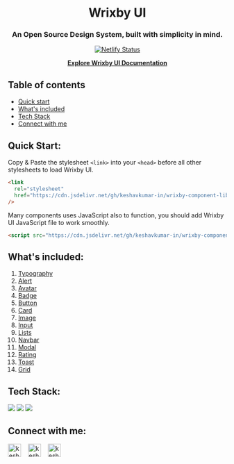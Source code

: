 <div align="center">
  
 # Wrixby UI
  
 ### An Open Source Design System, built with simplicity in mind.
  
  [![Netlify Status](https://api.netlify.com/api/v1/badges/ac7ba0fd-7fa8-49fa-aa5e-95236fc80f72/deploy-status)](https://app.netlify.com/sites/wrixbyui/deploys)

<a href="https://wrixbyui.netlify.app/"><strong>Explore Wrixby UI Documentation</strong></a>

</div>

## Table of contents

- [Quick start](#quick-start)
- [What's included](#whats-included)
- [Tech Stack](#tech-stack)
- [Connect with me](#connect-with-me)

## Quick Start:

Copy & Paste the stylesheet `<link>` into your `<head>` before all other stylesheets to load Wrixby UI.

```html
<link
  rel="stylesheet"
  href="https://cdn.jsdelivr.net/gh/keshavkumar-in/wrixby-component-library@development/lib/package/components/wrixby.min.css"
/>
```

Many components uses JavaScript also to function, you should add Wrixby UI JavaScript file to work smoothly.

```html
<script src="https://cdn.jsdelivr.net/gh/keshavkumar-in/wrixby-component-library@development/lib/package/wrixby.min.js"></script>
```

## What's included:

1. [Typography](https://wrixbyui.netlify.app/docs/components/typography/)
1. [Alert](https://wrixbyui.netlify.app/docs/components/alert/)
1. [Avatar](https://wrixbyui.netlify.app/docs/components/avatar/)
1. [Badge](https://wrixbyui.netlify.app/docs/components/badge/)
1. [Button](https://wrixbyui.netlify.app/docs/components/button/)
1. [Card](https://wrixbyui.netlify.app/docs/components/card/)
1. [Image](https://wrixbyui.netlify.app/docs/components/image/)
1. [Input](https://wrixbyui.netlify.app/docs/components/input/)
1. [Lists](https://wrixbyui.netlify.app/docs/components/lists/)
1. [Navbar](https://wrixbyui.netlify.app/docs/components/navbar/)
1. [Modal](https://wrixbyui.netlify.app/docs/components/modal/)
1. [Rating](https://wrixbyui.netlify.app/docs/components/rating/)
1. [Toast](https://wrixbyui.netlify.app/docs/components/toasts/)
1. [Grid](https://wrixbyui.netlify.app/docs/components/grid/)


## Tech Stack:

![](https://img.shields.io/badge/HTML5-E34F26?style=for-the-badge&logo=html5&logoColor=white)
![](https://img.shields.io/badge/CSS3-1572B6?style=for-the-badge&logo=css3&logoColor=white)
![](https://img.shields.io/badge/JavaScript-F7DF1E?style=for-the-badge&logo=javascript&logoColor=black)


## Connect with me:

<p align="left">
    <a href="https://twitter.com/keshavkumar_in" target="blank"><img align="center" src="https://cdn2.iconfinder.com/data/icons/social-media-2285/512/1_Twitter_colored_svg-512.png" alt="keshav kumar twitter" height="30" width="30" /></a>&nbsp;&nbsp;&nbsp;
    <a href="https://linkedin.com/in/keshav-codes" target="blank"><img align="center" src="https://cdn2.iconfinder.com/data/icons/social-media-2285/512/1_Linkedin_unofficial_colored_svg-512.png" alt="keshav kumar linkedin" height="30" width="30" /></a>&nbsp;&nbsp;&nbsp;
    <a href="https://instagram.com/keshavkumar_in" target="blank"><img align="center" src="https://cdn2.iconfinder.com/data/icons/social-media-2285/512/1_Instagram_colored_svg_1-512.png" alt="keshav kumar instagram" height="30" width="30" /></a>
</p>
